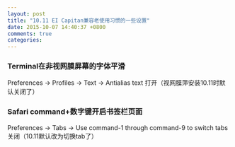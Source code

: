 ```yaml
---
layout: post
title: "10.11 EI Capitan兼容老使用习惯的一些设置"
date: 2015-10-07 14:40:37 +0800
comments: true
categories: 
---
```



### Terminal在非视网膜屏幕的字体平滑
Preferences -> Profiles -> Text -> Antialias text 打开（视网膜萍安装10.11时默认关闭了）  

### Safari command+数字键开启书签栏页面
Preferences -> Tabs -> Use command-1 through command-9 to switch tabs 关闭（10.11默认改为切换tab了）  
